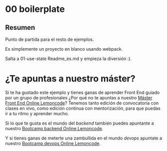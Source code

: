 # 00 boilerplate

## Resumen

Punto de partida para el resto de ejemplos.

Es simplemente un proyecto en blanco usando webpack.

Salta a 01-use-state Readme_es.md y empieza la diversión :).

# ¿Te apuntas a nuestro máster?

Si te ha gustado este ejemplo y tienes ganas de aprender Front End
guiado por un grupo de profesionales ¿Por qué no te apuntas a
nuestro [Máster Front End Online Lemoncode](https://lemoncode.net/master-frontend#inicio-banner)? Tenemos tanto edición de convocatoria
con clases en vivo, como edición continua con mentorización, para
que puedas ir a tu ritmo y aprender mucho.

Si lo que te gusta es el mundo del _backend_ también puedes apuntante a nuestro [Bootcamp backend Online Lemoncode](https://lemoncode.net/bootcamp-backend#bootcamp-backend/inicio).

Y si tienes ganas de meterte una zambullida en el mundo _devops_
apuntate a nuestro [Bootcamp devops Online Lemoncode](https://lemoncode.net/bootcamp-devops#bootcamp-devops/inicio).
